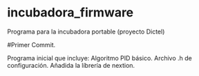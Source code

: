 # incubadora_firmware
Programa para la incubadora portable (proyecto Dictel)

#Primer Commit.

Programa inicial que incluye:
Algoritmo PID básico.
Archivo .h de configuración.
Añadida la líbrería de nextion.

